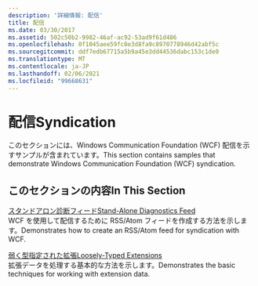 ```yaml
---
description: '詳細情報: 配信'
title: 配信
ms.date: 03/30/2017
ms.assetid: 502c50b2-9982-46af-ac92-53ad9f61d486
ms.openlocfilehash: 0f1045aee59fc0e3d8fa9c8970778946d42abf5c
ms.sourcegitcommit: ddf7edb67715a5b9a45e3dd44536dabc153c1de0
ms.translationtype: MT
ms.contentlocale: ja-JP
ms.lasthandoff: 02/06/2021
ms.locfileid: "99668631"
---
```

# <a name="syndication"></a><span data-ttu-id="a42aa-103">配信</span><span class="sxs-lookup"><span data-stu-id="a42aa-103">Syndication</span></span>

<span data-ttu-id="a42aa-104">このセクションには、Windows Communication Foundation (WCF) 配信を示すサンプルが含まれています。</span><span class="sxs-lookup"><span data-stu-id="a42aa-104">This section contains samples that demonstrate Windows Communication Foundation (WCF) syndication.</span></span>  
  
## <a name="in-this-section"></a><span data-ttu-id="a42aa-105">このセクションの内容</span><span class="sxs-lookup"><span data-stu-id="a42aa-105">In This Section</span></span>  

 [<span data-ttu-id="a42aa-106">スタンドアロン診断フィード</span><span class="sxs-lookup"><span data-stu-id="a42aa-106">Stand-Alone Diagnostics Feed</span></span>](stand-alone-diagnostics-feed-sample.md)  
 <span data-ttu-id="a42aa-107">WCF を使用して配信するために RSS/Atom フィードを作成する方法を示します。</span><span class="sxs-lookup"><span data-stu-id="a42aa-107">Demonstrates how to create an RSS/Atom feed for syndication with WCF.</span></span>  
  
 [<span data-ttu-id="a42aa-108">弱く型指定された拡張</span><span class="sxs-lookup"><span data-stu-id="a42aa-108">Loosely-Typed Extensions</span></span>](loosely-typed-extensions-sample.md)  
 <span data-ttu-id="a42aa-109">拡張データを処理する基本的な方法を示します。</span><span class="sxs-lookup"><span data-stu-id="a42aa-109">Demonstrates the basic techniques for working with extension data.</span></span>
